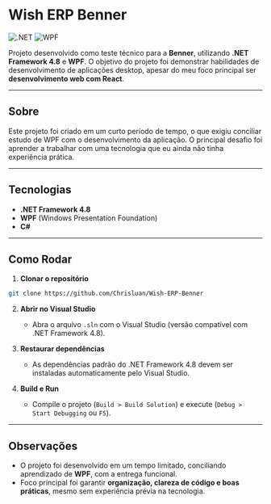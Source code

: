 # Wish ERP Benner

![.NET](https://img.shields.io/badge/.NET-Framework%204.8-blue) ![WPF](https://img.shields.io/badge/WPF-UI-lightgrey)

Projeto desenvolvido como teste técnico para a **Benner**, utilizando **.NET Framework 4.8** e **WPF**. O objetivo do projeto foi demonstrar habilidades de desenvolvimento de aplicações desktop, apesar do meu foco principal ser **desenvolvimento web com React**.

---

## Sobre

Este projeto foi criado em um curto período de tempo, o que exigiu conciliar estudo de WPF com o desenvolvimento da aplicação. O principal desafio foi aprender a trabalhar com uma tecnologia que eu ainda não tinha experiência prática.

---

## Tecnologias

* **.NET Framework 4.8**
* **WPF** (Windows Presentation Foundation)
* **C#**

---

## Como Rodar

1. **Clonar o repositório**

```bash
git clone https://github.com/Chrisluan/Wish-ERP-Benner
```

2. **Abrir no Visual Studio**

   * Abra o arquivo `.sln` com o Visual Studio (versão compatível com .NET Framework 4.8).

3. **Restaurar dependências**

   * As dependências padrão do .NET Framework 4.8 devem ser instaladas automaticamente pelo Visual Studio.

4. **Build e Run**

   * Compile o projeto (`Build > Build Solution`) e execute (`Debug > Start Debugging` ou `F5`).

---

## Observações

* O projeto foi desenvolvido em um tempo limitado, conciliando aprendizado de **WPF**, com a entrega funcional.
* Foco principal foi garantir **organização, clareza de código e boas práticas**, mesmo sem experiência prévia na tecnologia.
